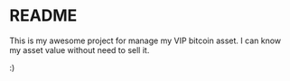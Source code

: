 # README

This is my awesome project for manage my VIP bitcoin asset.
I can know my asset value without need to sell it.

:)